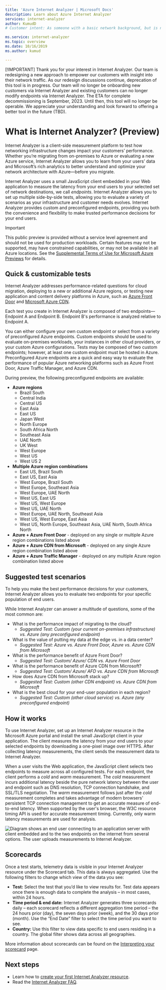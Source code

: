 ```yaml
---
title: 'Azure Internet Analyzer | Microsoft Docs'
description: Learn about Azure Internet Analyzer
services: internet-analyzer
author: KumudD
# Customer intent: As someone with a basic network background, but is new to Azure, I want to understand the capabilities of Azure Internet analyzer so that I can test app and content delivery architectures in Azure. 

ms.service: internet-analyzer
ms.topic: overview
ms.date: 10/16/2019
ms.author: kumud

---
```

[!IMPORTANT]
Thank you for your interest in Internet Analyzer. Our team is redesigning a new approach to empower our customers with insight into their network traffic. As our redesign discussions continue, deprecation of this tool is in progress. Our team will no longer be onboarding new customers via Internet Analyzer and existing customers can no longer modify endpoints via Internet Analyzer. The ETA for complete decommissioning is September, 2023. Until then, this tool will no longer be operable. We appreciate your understanding and look forward to offering a better tool in the future (TBD).

# What is Internet Analyzer? (Preview)

Internet Analyzer is a client-side measurement platform to test how networking infrastructure changes impact your customers’ performance. Whether you’re migrating from on-premises to Azure or evaluating a new Azure service, Internet Analyzer allows you to learn from your users’ data and Microsoft’s rich analytics to better understand and optimize your network architecture with Azure—before you migrate.

Internet Analyzer uses a small JavaScript client embedded in your Web application to measure the latency from your end users to your selected set of network destinations, we call _endpoints_. Internet Analyzer allows you to set up multiple side-by-side tests, allowing you to evaluate a variety of scenarios as your infrastructure and customer needs evolves. Internet Analyzer provides custom and preconfigured endpoints, providing you both the convenience and flexibility to make trusted performance decisions for your end users. 


> [!IMPORTANT]
> This public preview is provided without a service level agreement and should not be used for production workloads. Certain features may not be supported, may have constrained capabilities, or may not be available in all Azure locations. See the [Supplemental Terms of Use for Microsoft Azure Previews](https://azure.microsoft.com/support/legal/preview-supplemental-terms/) for details.
>

## Quick & customizable tests

Internet Analyzer addresses performance-related questions for cloud migration, deploying to a new or additional Azure regions, or testing new application and content delivery platforms in Azure, such as [Azure Front Door](https://azure.microsoft.com/services/frontdoor/) and [Microsoft Azure CDN](https://azure.microsoft.com/services/cdn/). 

Each test you create in Internet Analyzer is composed of two endpoints—Endpoint A and Endpoint B. Endpoint B's performance is analyzed relative to Endpoint A. 

You can either configure your own custom endpoint or select from a variety of preconfigured Azure endpoints. Custom endpoints should be used to evaluate on-premises workloads, your instances in other cloud providers, or your custom Azure configurations. Tests may be composed of two custom endpoints; however, at least one custom endpoint must be hosted in Azure. Preconfigured Azure endpoints are a quick and easy way to evaluate the performance of popular Azure networking platforms such as Azure Front Door, Azure Traffic Manager, and Azure CDN. 

During preview, the following preconfigured endpoints are available: 

* **Azure regions**
    * Brazil South
    * Central India
    * Central US
    * East Asia
    * East US
    * Japan West
    * North Europe
    * South Africa North
    * Southeast Asia 
    * UAE North
    * UK West  
    * West Europe
    * West US 
    * West US 2
* **Multiple Azure region combinations** 
    * East US, Brazil South 
    * East US, East Asia 
    * West Europe, Brazil South
    * West Europe, Southeast Asia
    * West Europe, UAE North
    * West US, East US 
    * West US, West Europe
    * West US, UAE North
    * West Europe, UAE North, Southeast Asia
    * West US, West Europe, East Asia
    * West US, North Europe, Southeast Asia, UAE North, South Africa North 
* **Azure + Azure Front Door** - deployed on any single or multiple Azure region combinations listed above
* **Azure + Azure CDN from Microsoft** - deployed on any single Azure region combination listed above
* **Azure + Azure Traffic Manager** - deployed on any multiple Azure region combination listed above

## Suggested test scenarios 

To help you make the best performance decisions for your customers, Internet Analyzer allows you to evaluate two endpoints for your specific population of end users. 

While Internet Analyzer can answer a multitude of questions, some of the most common are: 
* What is the performance impact of migrating to the cloud? 
    * *Suggested Test: Custom (your current on-premises infrastructure) vs. Azure (any preconfigured endpoint)*
* What is the value of putting my data at the edge vs. in a data center? 
    *  *Suggested Test: Azure vs. Azure Front Door, Azure vs. Azure CDN from Microsoft*
* What is the performance benefit of Azure Front Door?
    *  *Suggested Test: Custom/ Azure/ CDN vs. Azure Front Door*
* What is the performance benefit of Azure CDN from Microsoft? 
    *  *Suggested Test: Custom/ Azure/ AFD vs. Azure CDN from Microsoft*
* How does Azure CDN from Microsoft stack up? 
    *  *Suggested Test: Custom (other CDN endpoint) vs. Azure CDN from Microsoft*
* What is the best cloud for your end-user population in each region? 
    *  *Suggested Test: Custom (other cloud service) vs. Azure (any preconfigured endpoint)*

## How it works

To use Internet Analyzer, set up an Internet Analyzer resource in the Microsoft Azure portal and install the small JavaScript client in your application. The client measures the latency from your end users to your selected endpoints by downloading a one-pixel image over HTTPS. After collecting latency measurements, the client sends the measurement data to Internet Analyzer.

When a user visits the Web application, the JavaScript client selects two endpoints to measure across all configured tests. For each endpoint, the client performs a _cold_ and _warm_ measurement. The _cold_ measurement incurs additional latency beside the pure network latency between the user and endpoint such as DNS resolution, TCP connection handshake, and SSL/TLS negotiation. The _warm_ measurement follows just after the _cold_ measurement completes and takes advantage of modern browsers' persistent TCP connection management to get an accurate measure of end-to-end latency. When supported by the user's browser, the W3C resource timing API is used for accurate measurement timing. Currently, only warm latency measurements are used for analysis.

![Diagram shows an end user connecting to an application server with client embedded and to the two endpoints on the internet from several options. The user uploads measurements to Internet Analyzer.](./media/ia-overview/architecture.png)


## Scorecards 

Once a test starts, telemetry data is visible in your Internet Analyzer resource under the Scorecard tab. This data is always aggregated. Use the following filters to change which view of the data you see: 

* **Test:** Select the test that you’d like to view results for. Test data appears once there is enough data to complete the analysis – in most cases, within 24 hours. 
* **Time period & end date:** Internet Analyzer generates three scorecards daily – each scorecard reflects a different aggregation time period – the 24 hours prior (day), the seven days prior (week), and the 30 days prior (month). Use the “End Date” filter to select the time period you want to see. 
* **Country:** Use this filter to view data specific to end users residing in a country. The global filter shows data across all geographies.  

More information about scorecards can be found on the [Interpreting your scorecard](internet-analyzer-scorecard.md) page. 


## Next steps

* Learn how to [create your first Internet Analyzer resource](internet-analyzer-create-test-portal.md).
* Read the [Internet Analyzer FAQ](internet-analyzer-faq.md). 
